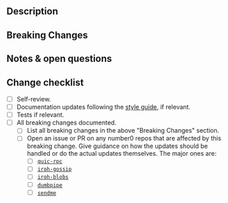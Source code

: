 ## Description

<!-- A summary of what this pull request achieves and a rough list of changes. -->

## Breaking Changes

<!-- Optional, if there are any breaking changes document them, including how to migrate older code. -->

## Notes & open questions

<!-- Any notes, remarks or open questions you have to make about the PR. -->

## Change checklist
<!-- Remove any that are not relevant. -->
- [ ] Self-review.
- [ ] Documentation updates following the [style guide](https://rust-lang.github.io/rfcs/1574-more-api-documentation-conventions.html#appendix-a-full-conventions-text), if relevant.
- [ ] Tests if relevant.
- [ ] All breaking changes documented.
  - [ ] List all breaking changes in the above "Breaking Changes" section.
  - [ ] Open an issue or PR on any number0 repos that are affected by this breaking change. Give guidance on how the updates should be handled or do the actual updates themselves. The major ones are:
    - [ ] [`quic-rpc`](https://github.com/n0-computer/quic-rpc)
    - [ ] [`iroh-gossip`](https://github.com/n0-computer/iroh-gossip)
    - [ ] [`iroh-blobs`](https://github.com/n0-computer/iroh-blobs)
    - [ ] [`dumbpipe`](https://github.com/n0-computer/dumbpipe)
    - [ ] [`sendme`](https://github.com/n0-computer/sendme)
